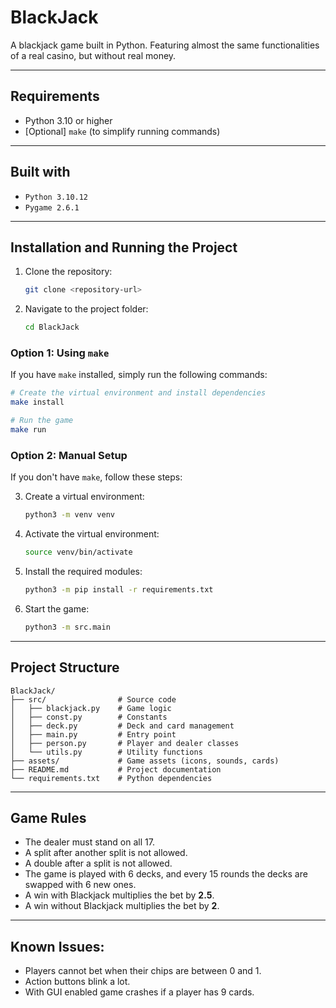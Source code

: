 # BlackJack
A blackjack game built in Python. Featuring almost the same functionalities of a real casino, but without real money.

---

## Requirements
- Python 3.10 or higher
- [Optional] `make` (to simplify running commands)

---

## Built with

- `Python 3.10.12`
- `Pygame 2.6.1`

---

## Installation and Running the Project

1. Clone the repository:
   ```bash
   git clone <repository-url>
   ```

2. Navigate to the project folder:
   ```bash
   cd BlackJack
   ```

### Option 1: Using `make`
If you have `make` installed, simply run the following commands:

```bash
# Create the virtual environment and install dependencies
make install

# Run the game
make run
```

### Option 2: Manual Setup
If you don't have `make`, follow these steps:

3. Create a virtual environment:
   ```bash
   python3 -m venv venv
   ```

4. Activate the virtual environment:
   ```bash
   source venv/bin/activate
   ```

5. Install the required modules:
   ```bash
   python3 -m pip install -r requirements.txt
   ```

6. Start the game:
   ```bash
   python3 -m src.main
   ```

---

## Project Structure
```
BlackJack/
├── src/                # Source code
│   ├── blackjack.py    # Game logic
│   ├── const.py        # Constants
│   ├── deck.py         # Deck and card management
│   ├── main.py         # Entry point
│   ├── person.py       # Player and dealer classes
│   └── utils.py        # Utility functions
├── assets/             # Game assets (icons, sounds, cards)
├── README.md           # Project documentation
└── requirements.txt    # Python dependencies
```

---

## Game Rules
- The dealer must stand on all 17.
- A split after another split is not allowed.
- A double after a split is not allowed.
- The game is played with 6 decks, and every 15 rounds the decks are swapped with 6 new ones.
- A win with Blackjack multiplies the bet by **2.5**.
- A win without Blackjack multiplies the bet by **2**.

---

## Known Issues:
- Players cannot bet when their chips are between 0 and 1.
- Action buttons blink a lot.
- With GUI enabled game crashes if a player has 9 cards.